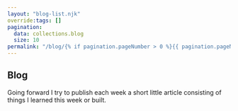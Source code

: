 ```yaml
---
layout: "blog-list.njk"
override:tags: []
pagination:
  data: collections.blog
  size: 10
permalink: "/blog/{% if pagination.pageNumber > 0 %}{{ pagination.pageNumber }}/{% endif %}index.html"
---
```


## Blog

Going forward I try to publish each week a short little article consisting of things I learned this week or built.
